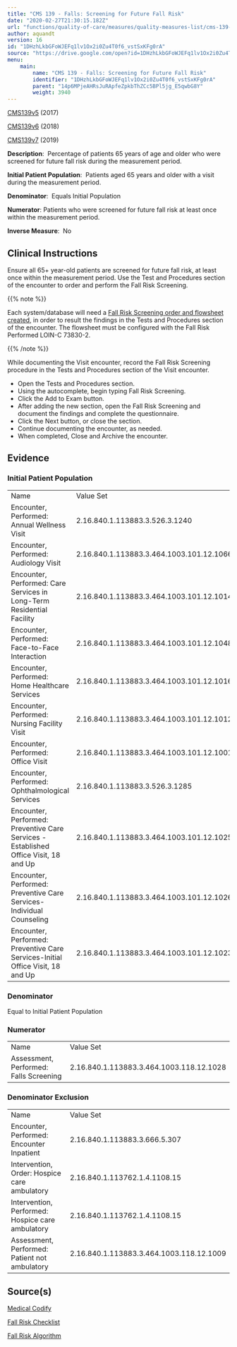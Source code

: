 ```yaml
---
title: "CMS 139 - Falls: Screening for Future Fall Risk"
date: "2020-02-27T21:30:15.182Z"
url: "functions/quality-of-care/measures/quality-measures-list/cms-139-falls-screening-for-future-fall-risk.html"
author: aquandt
version: 16
id: "1DHzhLkbGFoWJEFq1lv1Ox2i0Zu4T0f6_vstSxKFg0rA"
source: "https://drive.google.com/open?id=1DHzhLkbGFoWJEFq1lv1Ox2i0Zu4T0f6_vstSxKFg0rA"
menu:
    main:
        name: "CMS 139 - Falls: Screening for Future Fall Risk"
        identifier: "1DHzhLkbGFoWJEFq1lv1Ox2i0Zu4T0f6_vstSxKFg0rA"
        parent: "14p6MPjeAHRsJuRApfeZpkbThZCc5BPl5jg_E5qwbG8Y"
        weight: 3940
---
```

[CMS139v5](https://medicalcodify.com/eh/?f=layoutnouser&func&module&tabmodule&name=RXDBmain&searchterm=cms139&showresult=CMS139v5&showresulttype=Measure) (2017)

[CMS139v6](https://medicalcodify.com/eh/?f=layoutnouser&func&module&tabmodule&name=RXDBmain&searchterm=cms139&showresult=CMS139v6&showresulttype=Measure) (2018)

[CMS139v7](https://medicalcodify.com/eh/?f=layoutnouser&func&module&tabmodule&name=RXDBmain&searchterm=cms139&showresult=CMS139v7&showresulttype=Measure) (2019)



**Description**:  Percentage of patients 65 years of age and older who were screened for future fall risk during the measurement period.

**Initial Patient Population**:  Patients aged 65 years and older with a visit during the measurement period.

**Denominator**:  Equals Initial Population

**Numerator**: Patients who were screened for future fall risk at least once within the measurement period.

**Inverse Measure**:  No

## Clinical Instructions

Ensure all 65+ year-old patients are screened for future fall risk, at least once within the measurement period. Use the Test and Procedures section of the encounter to order and perform the Fall Risk Screening. 

{{% note %}}

Each system/database will need a [Fall Risk Screening order and flowsheet created](../../../order-and-result-management/flowsheets-editor.html), in order to result the findings in the Tests and Procedures section of the encounter. The flowsheet must be configured with the Fall Risk Performed LOIN-C 73830-2.

{{% /note %}}


While documenting the Visit encounter, record the Fall Risk Screening procedure in the Tests and Procedures section of the Visit encounter.

* Open the Tests and Procedures section.
* Using the autocomplete, begin typing Fall Risk Screening.
* Click the Add to Exam button.
* After adding the new section, open the Fall Risk Screening and document the findings and complete the questionnaire.
* Click the Next button, or close the section.
* Continue documenting the encounter, as needed.
* When completed, Close and Archive the encounter.

## Evidence

### Initial Patient Population

<table>
  <tr>
    <td>Name</td>
    <td>Value Set</td>
  </tr>
  <tr>
    <td>Encounter, Performed: Annual Wellness Visit</td>
    <td>2.16.840.1.113883.3.526.3.1240</td>
  </tr>
  <tr>
    <td>Encounter, Performed: Audiology Visit</td>
    <td>2.16.840.1.113883.3.464.1003.101.12.1066</td>
  </tr>
  <tr>
    <td>Encounter, Performed: Care Services in Long-Term Residential Facility</td>
    <td>2.16.840.1.113883.3.464.1003.101.12.1014</td>
  </tr>
  <tr>
    <td>Encounter, Performed: Face-to-Face Interaction</td>
    <td>2.16.840.1.113883.3.464.1003.101.12.1048</td>
  </tr>
  <tr>
    <td>Encounter, Performed: Home Healthcare Services</td>
    <td>2.16.840.1.113883.3.464.1003.101.12.1016</td>
  </tr>
  <tr>
    <td>Encounter, Performed: Nursing Facility Visit</td>
    <td>2.16.840.1.113883.3.464.1003.101.12.1012</td>
  </tr>
  <tr>
    <td>Encounter, Performed: Office Visit</td>
    <td>2.16.840.1.113883.3.464.1003.101.12.1001</td>
  </tr>
  <tr>
    <td>Encounter, Performed: Ophthalmological Services</td>
    <td>2.16.840.1.113883.3.526.3.1285</td>
  </tr>
  <tr>
    <td>Encounter, Performed: Preventive Care Services - Established Office Visit, 18 and Up</td>
    <td>2.16.840.1.113883.3.464.1003.101.12.1025</td>
  </tr>
  <tr>
    <td>Encounter, Performed: Preventive Care Services-Individual Counseling</td>
    <td>2.16.840.1.113883.3.464.1003.101.12.1026</td>
  </tr>
  <tr>
    <td>Encounter, Performed: Preventive Care Services-Initial Office Visit, 18 and Up</td>
    <td>2.16.840.1.113883.3.464.1003.101.12.1023</td>
  </tr>
</table>

### Denominator

Equal to Initial Patient Population

### Numerator

<table>
  <tr>
    <td>Name</td>
    <td>Value Set</td>
  </tr>
  <tr>
    <td>Assessment, Performed: Falls Screening</td>
    <td>2.16.840.1.113883.3.464.1003.118.12.1028</td>
  </tr>
</table>

### Denominator Exclusion

<table>
  <tr>
    <td>Name</td>
    <td>Value Set</td>
  </tr>
  <tr>
    <td>Encounter, Performed: Encounter Inpatient</td>
    <td>2.16.840.1.113883.3.666.5.307</td>
  </tr>
  <tr>
    <td>Intervention, Order: Hospice care ambulatory</td>
    <td>2.16.840.1.113762.1.4.1108.15</td>
  </tr>
  <tr>
    <td>Intervention, Performed: Hospice care ambulatory</td>
    <td>2.16.840.1.113762.1.4.1108.15</td>
  </tr>
  <tr>
    <td>Assessment, Performed: Patient not ambulatory</td>
    <td>2.16.840.1.113883.3.464.1003.118.12.1009</td>
  </tr>
</table>

## Source(s)

[Medical Codify](https://medicalcodify.com/eh/?f=layoutnouser&func&name=RXDBmain&module&tabmodule&searchterm=cms139&Submit=Search&icd9search=0&icd10search=0&icd10pcssearch=0&snomedsearch=0&loincsearch=0&labcorpsearch=0&questsearch=0&rxnormsearch=0&hcpcssearch=0&ndcsearch=0&cvxsearch=0&vissearch=0&vssearch=0&meassearch=1&pcssearch=1&fdbsearch=1&fdbnamesearch=1&fullsearch&flowsheet)

[Fall Risk Checklist](https://www.cdc.gov/steadi/pdf/STEADI-Form-RiskFactorsCk-508.pdf)

[Fall Risk Algorithm](https://www.cdc.gov/steadi/pdf/STEADI-Algorithm-508.pdf)

